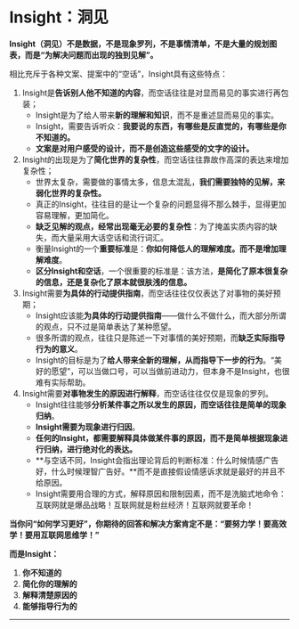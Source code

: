 # Insight：洞见

**Insight（洞见）不是数据，不是现象罗列，不是事情清单，不是大量的规划图表，而是“为解决问题而出现的独到见解”。**



相比充斥于各种文案、提案中的“空话”，Insight具有这些特点：

1. Insight是**告诉别人他不知道的内容**，而空话往往是对显而易见的事实进行再包装；
   - Insight是为了给人带来**新的理解和知识**，而不是重述显而易见的事实。
   - Insight，需要告诉听众：**我要说的东西，有哪些是反直觉的，有哪些是你不知道的。**
   - **文案是对用户感受的设计，而不是创造这些感受的文字的设计。**
2. Insight的出现是为了**简化世界的复杂性**，而空话往往靠故作高深的表达来增加复杂性；
   - 世界太复杂，需要做的事情太多，信息太混乱，**我们需要独特的见解，来弱化世界的复杂性。**
   - 真正的Insight，往往目的是让一个复杂的问题显得不那么棘手，显得更加容易理解，更加简化。
   - **缺乏见解的观点，经常出现毫无必要的复杂性**：为了掩盖实质内容的缺失，而大量采用大话空话和流行词汇。
   - 衡量Insight的一个**重要标准**是：**你如何降低人的理解难度。而不是增加理解难度**。
   - **区分Insight和空话**，一个很重要的标准是：该方法，**是简化了原本很复杂的信息，还是复杂化了原本就很肤浅的信息。**
3. Insight需要**为具体的行动提供指南**，而空话往往仅仅表达了对事物的美好预期；
   - Insight应该能**为具体的行动提供指南**——做什么不做什么，而大部分所谓的观点，只不过是简单表达了某种愿望。
   - 很多所谓的观点，往往只是陈述一下对事情的美好预期，而**缺乏实际指导行为的意义**。
   - Insight的目标是为了**给人带来全新的理解，从而指导下一步的行为**。“美好的愿望”，可以当做口号，可以当做前进动力，但本身不是Insight，也很难有实际帮助。
4. Insight需要**对事物发生的原因进行解释**，而空话往往仅仅是现象的罗列。
   - Insight往往能够**分析某件事之所以发生的原因，而空话往往是简单的现象归纳**。
   - **Insight需要为现象进行归因**。
   - **任何的Insight，都需要解释具体做某件事的原因，而不是简单根据现象进行归纳，进行绝对化的表达。**
   - **与空话不同，Insight会指出理论背后的判断标准：什么时候情感广告好，什么时候理智广告好。**而不是直接假设情感诉求就是最好的并且不给原因。
   - Insight需要用合理的方式，解释原因和限制因素，而不是洗脑式地命令：互联网就是爆品战略！互联网就是粉丝经济！互联网就要革命！



**当你问“如何学习更好”，你期待的回答和解决方案肯定不是：“要努力学！要高效学！要用互联网思维学！”**

**而是Insight：**

1. **你不知道的**
2. **简化你的理解的**
3. **解释清楚原因的**
4. **能够指导行为的**


































---